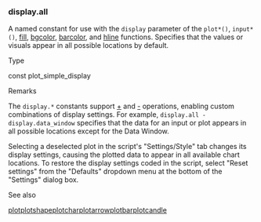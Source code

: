 ### display.all

A named constant for use with the `display` parameter of the `plot*()`, `input*()`, [fill](#fun_fill), [bgcolor](#fun_bgcolor), [barcolor](#fun_barcolor), and [hline](#fun_hline) functions. Specifies that the values or visuals appear in all possible locations by default.

Type

const plot\_simple\_display

Remarks

The `display.*` constants support [+](#op_+) and [-](#op_-) operations, enabling custom combinations of display settings. For example, `display.all - display.data_window` specifies that the data for an input or plot appears in all possible locations except for the Data Window.

Selecting a deselected plot in the script's "Settings/Style" tab changes its display settings, causing the plotted data to appear in all available chart locations. To restore the display settings coded in the script, select "Reset settings" from the "Defaults" dropdown menu at the bottom of the "Settings" dialog box.

See also

[plot](#fun_plot)[plotshape](#fun_plotshape)[plotchar](#fun_plotchar)[plotarrow](#fun_plotarrow)[plotbar](#fun_plotbar)[plotcandle](#fun_plotcandle)
